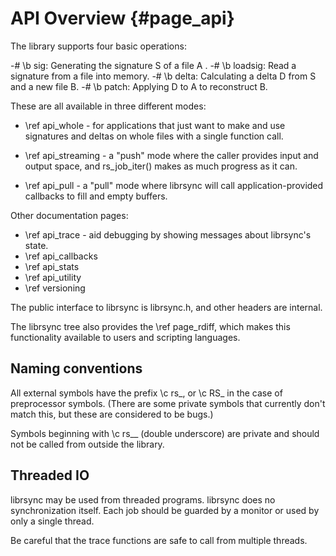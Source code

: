 # API Overview {#page_api}

The library supports four basic operations:

-# \b sig: Generating the signature S of a file A .
-# \b loadsig: Read a signature from a file into memory.
-# \b delta: Calculating a delta D from S and a new file B.
-# \b patch: Applying D to A to reconstruct B.

These are all available in three different modes:

- \ref api_whole - for applications that just
  want to make and use signatures and deltas on whole files
  with a single function call.
  
- \ref api_streaming - a "push" mode where the caller provides input and
  output space, and rs_job_iter() makes as much progress as it can.
  
- \ref api_pull - a "pull" mode where librsync will call application-provided
  callbacks to fill and empty buffers.
  
Other documentation pages:

- \ref api_trace - aid debugging by showing messages about librsync's state.
- \ref api_callbacks
- \ref api_stats
- \ref api_utility
- \ref versioning

The public interface to librsync is librsync.h, and other headers are internal.

The librsync tree also provides the \ref page_rdiff, which makes this
functionality available to users and scripting languages.

## Naming conventions

All external symbols have the prefix \c rs_, or
\c RS_ in the case of preprocessor symbols.
(There are some private symbols that currently don't match this, but these
are considered to be bugs.)

Symbols beginning with \c rs__ (double underscore) are private and should
not be called from outside the library.

## Threaded IO

librsync may be used from threaded programs. librsync does no
synchronization itself. Each job should be guarded by a monitor or used
by only a single thread.

Be careful that the trace functions are safe to call from multiple threads.
